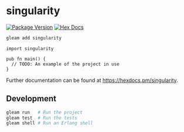 # singularity

[![Package Version](https://img.shields.io/hexpm/v/singularity)](https://hex.pm/packages/singularity)
[![Hex Docs](https://img.shields.io/badge/hex-docs-ffaff3)](https://hexdocs.pm/singularity/)

```sh
gleam add singularity
```
```gleam
import singularity

pub fn main() {
  // TODO: An example of the project in use
}
```

Further documentation can be found at <https://hexdocs.pm/singularity>.

## Development

```sh
gleam run   # Run the project
gleam test  # Run the tests
gleam shell # Run an Erlang shell
```
